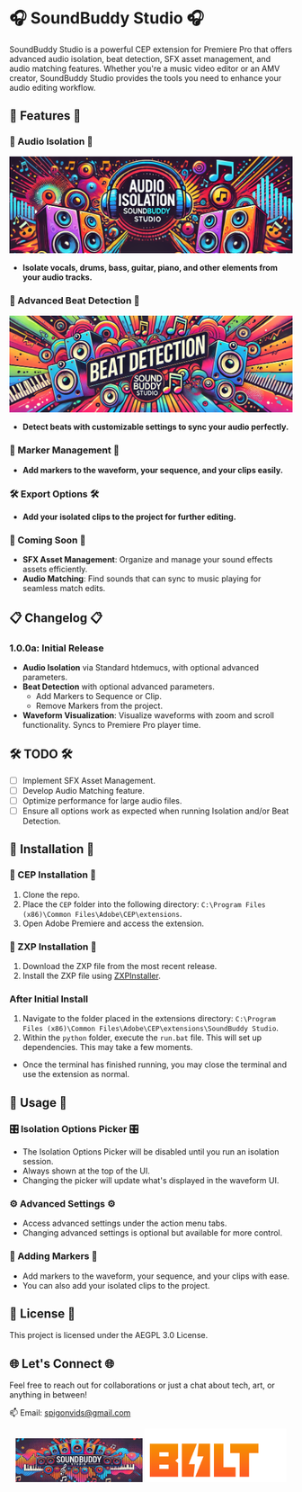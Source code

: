 # 🎧 SoundBuddy Studio 🎧

SoundBuddy Studio is a powerful CEP extension for Premiere Pro that offers advanced audio isolation, beat detection, SFX asset management, and audio matching features. Whether you're a music video editor or an AMV creator, SoundBuddy Studio provides the tools you need to enhance your audio editing workflow.

## 🚀 Features 🚀

### 🎵 Audio Isolation 🎵
![Audio Isolation](./images/audiobanner.png)
- **Isolate vocals, drums, bass, guitar, piano, and other elements from your audio tracks.**

### 🥁 Advanced Beat Detection 🥁
![Advanced Beat Detection](./images/beatbanner.png)
- **Detect beats with customizable settings to sync your audio perfectly.**

### 📍 Marker Management 📍
- **Add markers to the waveform, your sequence, and your clips easily.**

### 🛠️ Export Options 🛠️
- **Add your isolated clips to the project for further editing.**

### 🚧 Coming Soon 🚧
- **SFX Asset Management**: Organize and manage your sound effects assets efficiently.
- **Audio Matching**: Find sounds that can sync to music playing for seamless match edits.

## 📋 Changelog 📋

### 1.0.0a: Initial Release
- **Audio Isolation** via Standard htdemucs, with optional advanced parameters.
- **Beat Detection** with optional advanced parameters.
  - Add Markers to Sequence or Clip.
  - Remove Markers from the project.
- **Waveform Visualization**: Visualize waveforms with zoom and scroll functionality. Syncs to Premiere Pro player time.

## 🛠️ TODO 🛠️

- [ ] Implement SFX Asset Management.
- [ ] Develop Audio Matching feature.
- [ ] Optimize performance for large audio files.
- [ ] Ensure all options work as expected when running Isolation and/or Beat Detection.

## 📝 Installation 📝

### 💾 CEP Installation 💾

1. Clone the repo.
2. Place the `CEP` folder into the following directory: `C:\Program Files (x86)\Common Files\Adobe\CEP\extensions`.
3. Open Adobe Premiere and access the extension.

### 🔧 ZXP Installation 🔧

1. Download the ZXP file from the most recent release.
2. Install the ZXP file using [ZXPInstaller](https://aescripts.com/learn/zxp-installer/).

### After Initial Install

1. Navigate to the folder placed in the extensions directory: `C:\Program Files (x86)\Common Files\Adobe\CEP\extensions\SoundBuddy Studio`.
2. Within the `python` folder, execute the `run.bat` file. This will set up dependencies. This may take a few moments.
  - Once the terminal has finished running, you may close the terminal and use the extension as normal.

## 🚀 Usage 🚀

### 🎛️ Isolation Options Picker 🎛️

- The Isolation Options Picker will be disabled until you run an isolation session.
- Always shown at the top of the UI.
- Changing the picker will update what's displayed in the waveform UI.

### ⚙️ Advanced Settings ⚙️

- Access advanced settings under the action menu tabs.
- Changing advanced settings is optional but available for more control.

### 📍 Adding Markers 📍

- Add markers to the waveform, your sequence, and your clips with ease.
- You can also add your isolated clips to the project.

## 📜 License 📜

This project is licensed under the AEGPL 3.0 License.

## 🌐 Let's Connect 🌐

Feel free to reach out for collaborations or just a chat about tech, art, or anything in between!

📫 Email: spigonvids@gmail.com

<p align="center">
  <img src="./images/soundbuddybanner.png" alt="SoundBuddy Studio" style="width: 45%; display: inline-block;"/>
  <img src="./images/builtwithbolt.png" alt="Built With Bolt" style="width: 50%; display: inline-block;"/>
</p>

